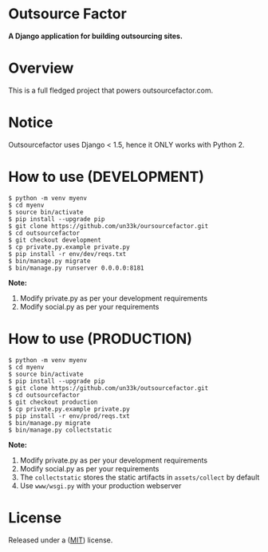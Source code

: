 Outsource Factor
======================

**A Django application for building outsourcing sites.**

Overview
======================

This is a full fledged project that powers outsourcefactor.com.

Notice
======================
Outsourcefactor uses Django < 1.5, hence it ONLY works with Python 2.

How to use (DEVELOPMENT)
======================
```
$ python -m venv myenv
$ cd myenv
$ source bin/activate
$ pip install --upgrade pip
$ git clone https://github.com/un33k/oursourcefactor.git
$ cd outsourcefactor
$ git checkout development
$ cp private.py.example private.py
$ pip install -r env/dev/reqs.txt
$ bin/manage.py migrate
$ bin/manage.py runserver 0.0.0.0:8181
```
**Note:**
1. Modify private.py as per your development requirements
2. Modify social.py as per your requirements

How to use (PRODUCTION)
======================
```
$ python -m venv myenv
$ cd myenv
$ source bin/activate
$ pip install --upgrade pip
$ git clone https://github.com/un33k/outsourcefactor.git
$ cd outsourcefactor
$ git checkout production
$ cp private.py.example private.py
$ pip install -r env/prod/reqs.txt
$ bin/manage.py migrate
$ bin/manage.py collectstatic
```
**Note:**
1. Modify private.py as per your development requirements
2. Modify social.py as per your requirements
3. The `collectstatic` stores the static artifacts in `assets/collect` by default
5. Use `www/wsgi.py` with your production webserver

License
====================

Released under a ([MIT](LICENSE)) license.

